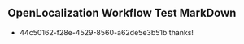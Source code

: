 ## OpenLocalization Workflow Test MarkDown
* 44c50162-f28e-4529-8560-a62de5e3b51b thanks!

<!--HONumber=Jan17_HO2-->


